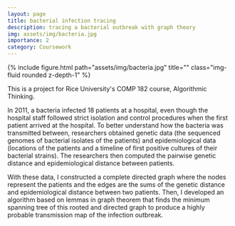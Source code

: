 ```yaml
---
layout: page
title: bacterial infection tracing
description: tracing a bacterial outbreak with graph theory
img: assets/img/bacteria.jpg
importance: 2
category: Coursework
---
```

<div class="text-center">
    <div class="col-sm-8 mt-3 mt-md-0">
        {% include figure.html path="assets/img/bacteria.jpg" title="" class="img-fluid rounded z-depth-1" %}
    </div>
</div>

This is a project for Rice University's COMP 182 course, Algorithmic Thinking.

In 2011, a bacteria infected 18 patients at a hospital, even though the hospital staff followed strict isolation and control procedures when the first patient arrived at the hospital. To better understand how the bacteria was transmitted between, researchers obtained genetic data (the sequenced genomes of bacterial isolates of the patients) and epidemiological data (locations of the patients and a timeline of first positive cultures of their bacterial strains). The researchers then computed the pairwise genetic distance and epidemiological distance between patients.

With these data, I constructed a complete directed graph where the nodes represent the patients and the edges are the sums of the genetic distance and epidemiological distance between two patients. Then, I developed an algorithm based on lemmas in graph theorem that finds the minimum spanning tree of this rooted and directed graph to produce a highly probable transmission map of the infection outbreak.
